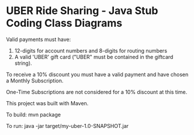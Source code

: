 # UBER Ride Sharing - Java Stub Coding Class Diagrams

Valid payments must have: 

1) 12-digits for account numbers and 8-digits for routing numbers 
2) A valid 'UBER' gift card ("UBER" must be contained in the giftcard string).

To receive a 10% discount you must have a valid payment and have chosen a Monthly Subscription.

One-Time Subscriptions are not considered for a 10% discount at this time.

This project was built with Maven.  

To build: mvn package

To run: java -jar target/my-uber-1.0-SNAPSHOT.jar
